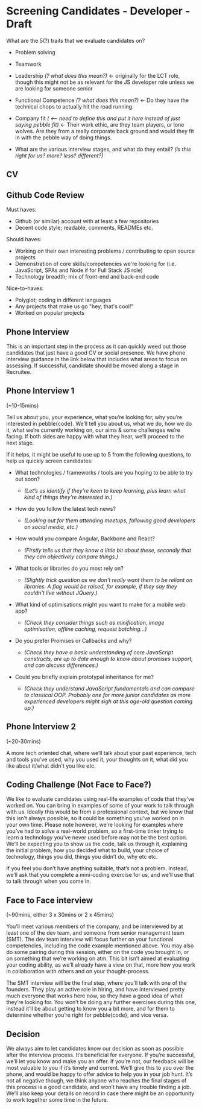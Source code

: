 # Screening Candidates - Developer - Draft

What are the 5(?) traits that we evaluate candidates on?
  - Problem solving
  - Teamwork
  - Leadership *(? what does this mean?)* <- originally for the LCT role, though this might not be as relevant for the JS developer role unless we are looking for someone senior
  - Functional Competence *(? what does this mean?)* <- Do they have the technical chops to actually hit the road running.
  - Company fit *( <— need to define this and put it here instead of just saying pebble fit)* <- Their work ethic, are they team players, or lone wolves. Are they from a really corporate back ground and would they fit in with the pebble way of doing things.

- What are the various interview stages, and what do they entail? *(is this right for us? more? less? different?)*

## CV

## Github Code Review 

Must haves:
- Github (or similar) account with at least a few repositories
- Decent code style; readable, comments, READMEs etc.

Should haves:
- Working on their own interesting problems / contributing to open source projects
- Demonstration of core skills/competencies we're looking for (i.e. JavaScript, SPAs and Node if for Full Stack JS role)
- Technology breadth; mix of front-end and back-end code

Nice-to-haves:
- Polyglot; coding in different languages
- Any projects that make us go "hey, that's cool!"
- Worked on popular projects


## Phone Interview
This is an important step in the process as it can quickly weed out those candidates that just have a good CV or social presence. We have phone interview guidance in the link below that includes what areas to focus on assessing. If successful, candidate should be moved along a stage in Recruitee.

## Phone Interview 1 
(~10-15mins)

Tell us about you, your experience, what you’re looking for, why you’re interested in pebble{code}. We’ll tell you about us, what we do, how we do it, what we’re currently working on, our aims & some challenges we’re facing. If both sides are happy with what they hear, we’ll proceed to the next stage.

If it helps, it might be useful to use up to 5 from the following questions, to help us quickly screen candidates:

* What technologies / frameworks / tools are you hoping to be able to try out soon? 

    * *(Let’s us identify if they’re keen to keep learning, plus learn what kind of things they’re interested in.)*

* How do you follow the latest tech news? 

    * *(Looking out for them attending meetups, following good developers on social media, etc.)*

* How would you compare Angular, Backbone and React? 

    * *(Firstly tells us that they know a little bit about these, secondly that they can objectively compare things.)*

* What tools or libraries do you most rely on?

    * *(Slightly trick question as we don't really want them to be reliant on libraries. A flag would be raised, for example, if they say they couldn't live without JQuery.)*

* What kind of optimisations might you want to make for a mobile web app?

    * *(Check they consider things such as minification, image optimisation, offline caching, request batching...)*

* Do you prefer Promises or Callbacks and why?

    * *(Check they have a basic understanding of core JavaScript constructs, are up to date enough to know about promises support, and can discuss differences.)*

* Could you briefly explain prototypal inheritance for me?

    * *(Check they understand JavaScript fundamentals and can compare to classical OOP. Probably one for more junior candidates as more experienced developers might sigh at this age-old question coming up.)*

## Phone Interview 2 
(~20-30mins)

A more tech oriented chat, where we’ll talk about your past experience, tech and tools you’ve used, why you used it, your thoughts on it, what did you like about it/what didn’t you like etc.

## Coding Challenge (Not Face to Face?)
We like to evaluate candidates using real-life examples of code that they’ve worked on. You can bring in examples of some of your work to talk through with us. Ideally this would be from a professional context, but we know that this isn’t always possible, so it could be something you’ve worked on in your own time. Please note however, we’re looking for examples where you’ve had to solve a real-world problem, so a first-time tinker trying to learn a technology you’ve never used before may not be the best option. We’ll be expecting you to show us the code, talk us through it, explaining the initial problem, how you decided what to build, your choice of technology, things you did, things you didn’t do, why etc etc.

If you feel you don’t have anything suitable, that’s not a problem. Instead, we’ll ask that you complete a mini-coding exercise for us, and we’ll use that to talk through when you come in.

## Face to Face interview
(~90mins, either 3 x 30mins or 2 x 45mins)

You’ll meet various members of the company, and be interviewed by at least one of the dev team, and someone from senior management team (SMT). The dev team interview will focus further on your functional competencies, including the code example mentioned above. You may also do some pairing during this session, either on the code you brought in, or on something that we’re working on atm. This bit isn’t aimed at evaluating your coding ability, as we’ll already have a view on that, more how you work in collaboration with others and on your thought-process.

The SMT interview will be the final step, where you’ll talk with one of the founders. They play an active role in hiring, and have interviewed pretty much everyone that works here now, so they have a good idea of what they’re looking for. You won’t be doing any further exercises during this one, instead it’ll be about getting to know you a bit more, and for them to determine whether you’re right for pebble{code}, and vice versa.

## Decision
We always aim to let candidates know our decision as soon as possible after the interview process. It’s beneficial for everyone. If you’re successful, we’ll let you know and make you an offer. If you’re not, our feedback will be most valuable to you if it’s timely and current. We’ll give this to you over the phone, and would be happy to offer advice to help you in your job hunt. It’s not all negative though, we think anyone who reaches the final stages of this process is a good candidate, and won’t have any trouble finding a job. We’ll also keep your details on record in case there might be an opportunity to work together some time in the future.
